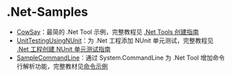 # .Net-Samples

- [CowSay](https://github.com/xuejiaW/.Net-Samples/tree/main/CowSay)：最简的 .Net Tool 示例，完整教程见 [.Net Tools 创建指南](https://tuncle.blog/create_.net_tools/)
- [UnitTestingUsingNUnit](https://github.com/xuejiaW/.Net-Samples/tree/main/UnitTestingUsingNUnit)：为 .Net 工程添加 NUnit 单元测试，完整教程见 [.Net 工程创建 NUnit 单元测试指南](https://tuncle.blog/create_nunit_testing/)
- [SampleCommandLine](https://github.com/xuejiaW/.Net-Samples/tree/main/SampleCommandLine)：通过 System.CommandLine 为 .Net Tool 增加命令行解析功能，完整教材见[命令示例](https://github.com/xuejiaW/.Net-Samples/tree/main/SampleCommandLine)

